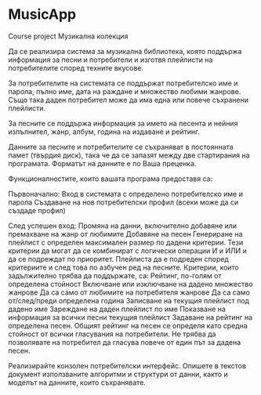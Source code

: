 # MusicApp
Course project 
Музикална колекция


Да се реализира система за музикална библиотека, която поддържа информация за песни и потребители и изготвя плейлисти на потребителите според техните вкусове.

За потребителите на системата се поддържат потребителско име и парола, пълно име, дата на раждане и множество любими жанрове. Също така даден потребител може да има една или повече съхранени плейлисти.

За песните се поддържа информация за името на песента и нейния изпълнител, жанр, албум, година на издаване и рейтинг.

Данните за песните и потребителите се съхраняват в постоянната памет (твърдия диск), така че да се запазят между две стартирания на програмата. Форматът на данните е по Ваша преценка.

Функционалностите, които вашата програма предоставя са:

Първоначално:
Вход в системата с определено потребителско име и парола
Създаване на нов потребителски профил (всеки може да си създаде профил)

След успешен вход:
Промяна на данни, включително добавяне или премахване на жанр от любимите
Добавяне на песен
Генериране на плейлист с определен максимален размер по дадени критерии. Тези критерии да могат да се комбинират с логически операции И и ИЛИ и да се подреждат по приоритет. Плейлиста да е подреден според критериите и след това по азбучен ред на песните. Критерии, които задължително трябва да поддържате, са:
Рейтинг, по-голям от определена стойност
Включване или изключване на дадено множество жанрове
Да са само от любимите на потребителя жанрове
Да са само от/след/преди определена година
Записване на текущия плейлист под дадено име
Зареждане на даден плейлист по име
Показване на информация за всички песни текущия плейлист
Задаване на рейтинг на определена песен. Общият рейтинг на песен се определя като средна стойност от всички гласувания на потребители. Не трябва да позволявате на потребител да гласува повече от един път за дадена песен.

Реализирайте конзолен потребителски интерфейс. Опишете в текстов документ използваните алгоритми и структури от данни, както и моделът на данните, които съхранявате.
